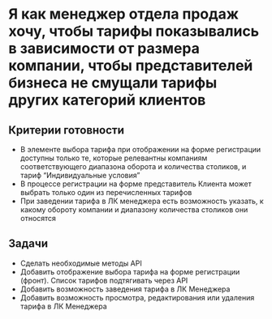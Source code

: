 # Я как менеджер отдела продаж хочу, чтобы тарифы показывались в зависимости от размера компании, чтобы представителей бизнеса не смущали тарифы других категорий клиентов

## Критерии готовности

* В элементе выбора тарифа при отображении на форме регистрации доступны только те, которые релевантны компаниям соответствующего диапазона оборота и количества столиков, и тариф “Индивидуальные условия”
* В процессе регистрации на форме представитель Клиента может выбрать только один из перечисленных тарифов
* При заведении тарифа в ЛК менеджера есть возможность указать, к какому обороту компании и диапазону количества столиков они относятся

## Задачи

* Сделать необходимые методы API
* Добавить отображение выбора тарифа на форме регистрации (фронт). Список тарифов подтягивать через API
* Добавить возможность заведения тарифа в ЛК Менеджера
* Добавить возможность просмотра, редактирования или удаления тарифа в ЛК Менеджера